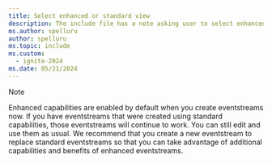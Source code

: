 ```yaml
---
title: Select enhanced or standard view
description: The include file has a note asking user to select enhanced capabilities vs. standard capabilities.
ms.author: spelluru
author: spelluru
ms.topic: include
ms.custom:
  - ignite-2024
ms.date: 05/21/2024
---
```


> [!NOTE]
> Enhanced capabilities are enabled by default when you create eventstreams now. If you have eventstreams that were created using standard capabilities, those eventstreams will continue to work. You can still edit and use them as usual. We recommend that you create a new eventstream to replace standard eventstreams so that you can take advantage of additional capabilities and benefits of enhanced eventstreams.
